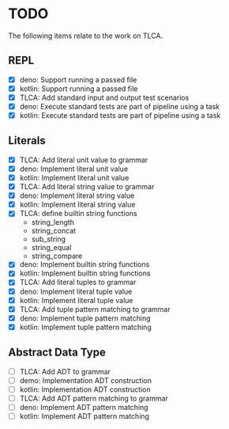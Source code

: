 # TODO

The following items relate to the work on TLCA.

## REPL

- [X] deno: Support running a passed file
- [X] kotlin: Support running a passed file
- [X] TLCA: Add standard input and output test scenarios
- [X] deno: Execute standard tests are part of pipeline using a task
- [X] kotlin: Execute standard tests are part of pipeline using a task

## Literals

- [X] TLCA: Add literal unit value to grammar
- [X] deno: Implement literal unit value
- [X] kotlin: Implement literal unit value
- [X] TLCA: Add literal string value to grammar
- [X] deno: Implement literal string value
- [X] kotlin: Implement literal string value
- [X] TLCA: define builtin string functions
    - string_length
    - string_concat
    - sub_string
    - string_equal
    - string_compare
- [X] deno: Implement builtin string functions
- [X] kotlin: Implement builtin string functions
- [X] TLCA: Add literal tuples to grammar
- [X] deno: Implement literal tuple value
- [X] kotlin: Implement literal tuple value
- [X] TLCA: Add tuple pattern matching to grammar
- [X] deno: Implement tuple pattern matching
- [X] kotlin: Implement tuple pattern matching

## Abstract Data Type

- [ ] TLCA: Add ADT to grammar
- [ ] demo: Implementation ADT construction
- [ ] kotlin: Implementation ADT construction
- [ ] TLCA: Add ADT pattern matching to grammar
- [ ] deno: Implement ADT pattern matching
- [ ] kotlin: Implement ADT pattern matching
